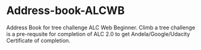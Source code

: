 # Address-book-ALCWB
Address Book for tree challenge ALC Web Beginner.
Climb a tree challenge is a pre-requsite for completion of ALC 2.0 to get Andela/Google/Udacity Certificate of
completion.
